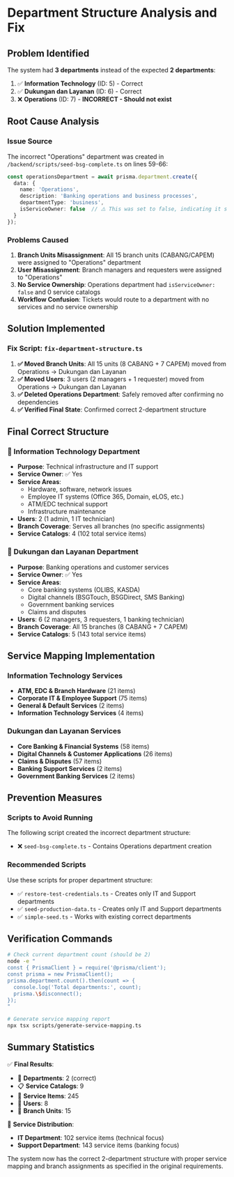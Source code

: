 # Department Structure Analysis and Fix

## Problem Identified

The system had **3 departments** instead of the expected **2 departments**:

1. ✅ **Information Technology** (ID: 5) - Correct
2. ✅ **Dukungan dan Layanan** (ID: 6) - Correct  
3. ❌ **Operations** (ID: 7) - **INCORRECT - Should not exist**

## Root Cause Analysis

### Issue Source
The incorrect "Operations" department was created in `/backend/scripts/seed-bsg-complete.ts` on lines 59-66:

```typescript
const operationsDepartment = await prisma.department.create({
  data: {
    name: 'Operations',
    description: 'Banking operations and business processes',
    departmentType: 'business',
    isServiceOwner: false  // ⚠️ This was set to false, indicating it shouldn't handle services
  }
});
```

### Problems Caused
1. **Branch Units Misassignment**: All 15 branch units (CABANG/CAPEM) were assigned to "Operations" department
2. **User Misassignment**: Branch managers and requesters were assigned to "Operations" 
3. **No Service Ownership**: Operations department had `isServiceOwner: false` and 0 service catalogs
4. **Workflow Confusion**: Tickets would route to a department with no services and no service ownership

## Solution Implemented

### Fix Script: `fix-department-structure.ts`

1. **✅ Moved Branch Units**: All 15 units (8 CABANG + 7 CAPEM) moved from Operations → Dukungan dan Layanan
2. **✅ Moved Users**: 3 users (2 managers + 1 requester) moved from Operations → Dukungan dan Layanan  
3. **✅ Deleted Operations Department**: Safely removed after confirming no dependencies
4. **✅ Verified Final State**: Confirmed correct 2-department structure

## Final Correct Structure

### 🔧 Information Technology Department
- **Purpose**: Technical infrastructure and IT support
- **Service Owner**: ✅ Yes
- **Service Areas**: 
  - Hardware, software, network issues
  - Employee IT systems (Office 365, Domain, eLOS, etc.)
  - ATM/EDC technical support
  - Infrastructure maintenance
- **Users**: 2 (1 admin, 1 IT technician)
- **Branch Coverage**: Serves all branches (no specific assignments)
- **Service Catalogs**: 4 (102 total service items)

### 🏦 Dukungan dan Layanan Department  
- **Purpose**: Banking operations and customer services
- **Service Owner**: ✅ Yes
- **Service Areas**:
  - Core banking systems (OLIBS, KASDA)
  - Digital channels (BSGTouch, BSGDirect, SMS Banking)
  - Government banking services
  - Claims and disputes
- **Users**: 6 (2 managers, 3 requesters, 1 banking technician)
- **Branch Coverage**: All 15 branches (8 CABANG + 7 CAPEM)
- **Service Catalogs**: 5 (143 total service items)

## Service Mapping Implementation

### Information Technology Services
- **ATM, EDC & Branch Hardware** (21 items)
- **Corporate IT & Employee Support** (75 items)  
- **General & Default Services** (2 items)
- **Information Technology Services** (4 items)

### Dukungan dan Layanan Services
- **Core Banking & Financial Systems** (58 items)
- **Digital Channels & Customer Applications** (26 items)
- **Claims & Disputes** (57 items)
- **Banking Support Services** (2 items)
- **Government Banking Services** (2 items)

## Prevention Measures

### Scripts to Avoid Running
The following script created the incorrect department structure:
- ❌ `seed-bsg-complete.ts` - Contains Operations department creation

### Recommended Scripts  
Use these scripts for proper department structure:
- ✅ `restore-test-credentials.ts` - Creates only IT and Support departments
- ✅ `seed-production-data.ts` - Creates only IT and Support departments
- ✅ `simple-seed.ts` - Works with existing correct departments

## Verification Commands

```bash
# Check current department count (should be 2)
node -e "
const { PrismaClient } = require('@prisma/client');
const prisma = new PrismaClient();
prisma.department.count().then(count => {
  console.log('Total departments:', count);
  prisma.\$disconnect();
});
"

# Generate service mapping report
npx tsx scripts/generate-service-mapping.ts
```

## Summary Statistics

✅ **Final Results**:
- 🏢 **Departments**: 2 (correct)
- 📋 **Service Catalogs**: 9 
- 📂 **Service Items**: 245
- 👥 **Users**: 8
- 🏦 **Branch Units**: 15

🎯 **Service Distribution**:
- **IT Department**: 102 service items (technical focus)
- **Support Department**: 143 service items (banking focus)

The system now has the correct 2-department structure with proper service mapping and branch assignments as specified in the original requirements.